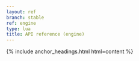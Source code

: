 ```yaml
---
layout: ref
branch: stable
ref: engine
type: lua
title: API reference (engine)
---
```

{% include anchor_headings.html html=content %}